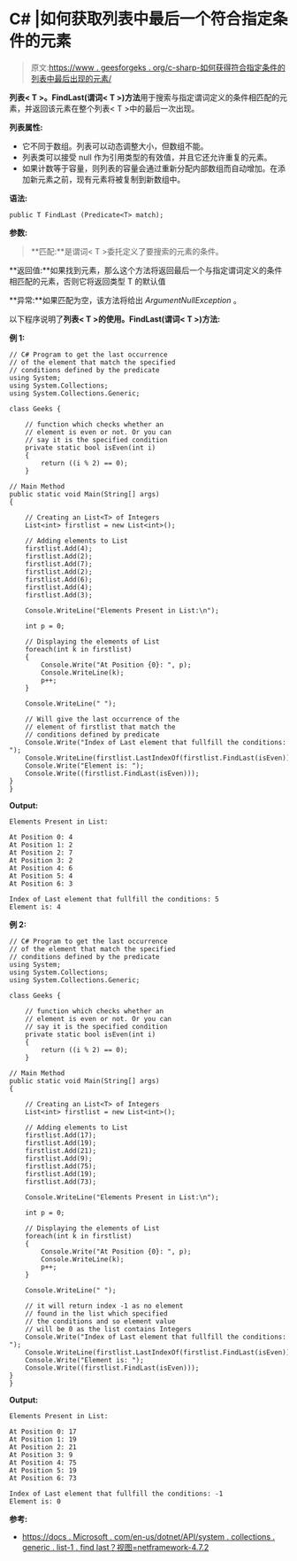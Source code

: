 # C# |如何获取列表中最后一个符合指定条件的元素

> 原文:[https://www . geesforgeks . org/c-sharp-如何获得符合指定条件的列表中最后出现的元素/](https://www.geeksforgeeks.org/c-sharp-how-to-get-the-last-occurrence-of-the-element-in-the-list-that-match-the-specified-conditions/)

**列表< T >。FindLast(谓词< T >)方法**用于搜索与指定谓词定义的条件相匹配的元素，并返回该元素在整个列表< T >中的最后一次出现。

**列表属性:**

*   它不同于数组。列表可以动态调整大小，但数组不能。
*   列表类可以接受 null 作为引用类型的有效值，并且它还允许重复的元素。
*   如果计数等于容量，则列表的容量会通过重新分配内部数组而自动增加。在添加新元素之前，现有元素将被复制到新数组中。

**语法:**

```
public T FindLast (Predicate<T> match);

```

**参数:**

> **匹配:**是谓词< T >委托定义了要搜索的元素的条件。

**返回值:**如果找到元素，那么这个方法将返回最后一个与指定谓词定义的条件相匹配的元素，否则它将返回类型 T 的默认值

**异常:**如果匹配为空，该方法将给出 *ArgumentNullException* 。

以下程序说明了**列表< T >的使用。FindLast(谓词< T >)方法:**

**例 1:**

```
// C# Program to get the last occurrence
// of the element that match the specified
// conditions defined by the predicate
using System;
using System.Collections;
using System.Collections.Generic;

class Geeks {

    // function which checks whether an
    // element is even or not. Or you can
    // say it is the specified condition
    private static bool isEven(int i)
    {
        return ((i % 2) == 0);
    }

// Main Method
public static void Main(String[] args)
{

    // Creating an List<T> of Integers
    List<int> firstlist = new List<int>();

    // Adding elements to List
    firstlist.Add(4);
    firstlist.Add(2);
    firstlist.Add(7);
    firstlist.Add(2);
    firstlist.Add(6);
    firstlist.Add(4);
    firstlist.Add(3);

    Console.WriteLine("Elements Present in List:\n");

    int p = 0;

    // Displaying the elements of List
    foreach(int k in firstlist)
    {
        Console.Write("At Position {0}: ", p);
        Console.WriteLine(k);
        p++;
    }

    Console.WriteLine(" ");

    // Will give the last occurrence of the
    // element of firstlist that match the
    // conditions defined by predicate
    Console.Write("Index of Last element that fullfill the conditions: ");
    Console.WriteLine(firstlist.LastIndexOf(firstlist.FindLast(isEven)));
    Console.Write("Element is: ");
    Console.Write((firstlist.FindLast(isEven)));
}
}
```

**Output:**

```
Elements Present in List:

At Position 0: 4
At Position 1: 2
At Position 2: 7
At Position 3: 2
At Position 4: 6
At Position 5: 4
At Position 6: 3

Index of Last element that fullfill the conditions: 5
Element is: 4

```

**例 2:**

```
// C# Program to get the last occurrence
// of the element that match the specified
// conditions defined by the predicate
using System;
using System.Collections;
using System.Collections.Generic;

class Geeks {

    // function which checks whether an
    // element is even or not. Or you can
    // say it is the specified condition
    private static bool isEven(int i)
    {
        return ((i % 2) == 0);
    }

// Main Method
public static void Main(String[] args)
{

    // Creating an List<T> of Integers
    List<int> firstlist = new List<int>();

    // Adding elements to List
    firstlist.Add(17);
    firstlist.Add(19);
    firstlist.Add(21);
    firstlist.Add(9);
    firstlist.Add(75);
    firstlist.Add(19);
    firstlist.Add(73);

    Console.WriteLine("Elements Present in List:\n");

    int p = 0;

    // Displaying the elements of List
    foreach(int k in firstlist)
    {
        Console.Write("At Position {0}: ", p);
        Console.WriteLine(k);
        p++;
    }

    Console.WriteLine(" ");

    // it will return index -1 as no element
    // found in the list which specified
    // the conditions and so element value
    // will be 0 as the list contains Integers
    Console.Write("Index of Last element that fullfill the conditions: ");
    Console.WriteLine(firstlist.LastIndexOf(firstlist.FindLast(isEven)));
    Console.Write("Element is: ");
    Console.Write((firstlist.FindLast(isEven)));
}
}
```

**Output:**

```
Elements Present in List:

At Position 0: 17
At Position 1: 19
At Position 2: 21
At Position 3: 9
At Position 4: 75
At Position 5: 19
At Position 6: 73

Index of Last element that fullfill the conditions: -1
Element is: 0

```

**参考:**

*   [https://docs . Microsoft . com/en-us/dotnet/API/system . collections . generic . list-1 . find last？视图=netframework-4.7.2](https://docs.microsoft.com/en-us/dotnet/api/system.collections.generic.list-1.findlast?view=netframework-4.7.2)